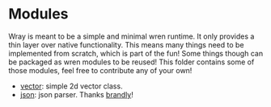 # Modules

Wray is meant to be a simple and minimal wren runtime.
It only provides a thin layer over native functionality.
This means many things need to be implemented from scratch, which is part of the fun!
Some things though can be packaged as wren modules to be reused!
This folder contains some of those modules, feel free to contribute any of your own!

- [vector](vector.wren): simple 2d vector class.
- [json](json.wren): json parser. Thanks [brandly](https://github.com/brandly/wren-json)!
